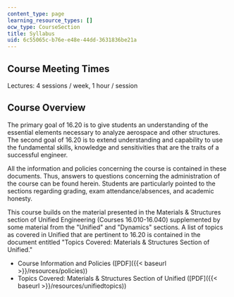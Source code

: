 ```yaml
---
content_type: page
learning_resource_types: []
ocw_type: CourseSection
title: Syllabus
uid: 6c55065c-b76e-e48e-44dd-3631836be21a
---
```


Course Meeting Times
--------------------

Lectures: 4 sessions / week, 1 hour / session

Course Overview
---------------

The primary goal of 16.20 is to give students an understanding of the essential elements necessary to analyze aerospace and other structures. The second goal of 16.20 is to extend understanding and capability to use the fundamental skills, knowledge and sensitivities that are the traits of a successful engineer.

All the information and policies concerning the course is contained in these documents. Thus, answers to questions concerning the administration of the course can be found herein. Students are particularly pointed to the sections regarding grading, exam attendance/absences, and academic honesty.

This course builds on the material presented in the Materials & Structures section of Unified Engineering (Courses 16.010-16.040) supplemented by some material from the "Unified" and "Dynamics" sections. A list of topics as covered in Unified that are pertinent to 16.20 is contained in the document entitled "Topics Covered: Materials & Structures Section of Unified."

*   Course Information and Policies ([PDF]({{< baseurl >}}/resources/policies))
*   Topics Covered: Materials & Structures Section of Unified ([PDF]({{< baseurl >}}/resources/unifiedtopics))